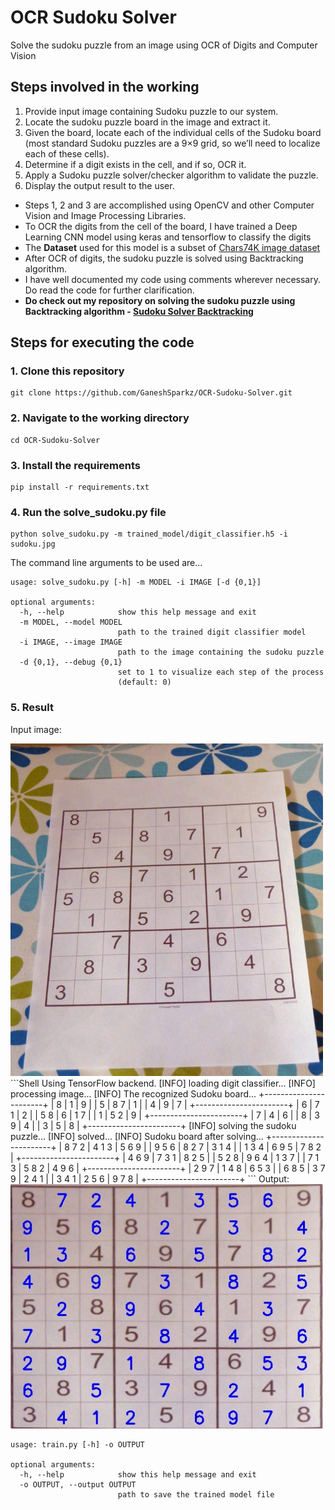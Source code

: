 # OCR Sudoku Solver
Solve the sudoku puzzle from an image using OCR of Digits and Computer Vision

## Steps involved in the working
1. Provide input image containing Sudoku puzzle to our system.
2. Locate the sudoku puzzle board in the image and extract it.
3. Given the board, locate each of the individual cells of the Sudoku board (most standard Sudoku puzzles are a 9×9 grid, so we’ll need to localize each of these cells).
4. Determine if a digit exists in the cell, and if so, OCR it.
5. Apply a Sudoku puzzle solver/checker algorithm to validate the puzzle.
6. Display the output result to the user.

* Steps 1, 2 and 3 are accomplished using OpenCV and other Computer Vision and Image Processing Libraries.
* To OCR the digits from the cell of the board, I have trained a Deep Learning CNN model using keras and tensorflow to classify the digits
* The **Dataset** used for this model is a subset of [Chars74K image dataset](http://www.ee.surrey.ac.uk/CVSSP/demos/chars74k/)
* After OCR of digits, the sudoku puzzle is solved using Backtracking algorithm.
* I have well documented my code using comments wherever necessary. Do read the code for further clarification.
* **Do check out my repository on solving the sudoku puzzle using Backtracking algorithm - [Sudoku Solver Backtracking](https://github.com/GaneshSparkz/Sudoku-Solver-Backtracking)**

## Steps for executing the code
### 1. Clone this repository
```Shell
git clone https://github.com/GaneshSparkz/OCR-Sudoku-Solver.git
```

### 2. Navigate to the working directory
```Shell
cd OCR-Sudoku-Solver
```

### 3. Install the requirements
```Shell
pip install -r requirements.txt
```

### 4. Run the solve_sudoku.py file
```Shell
python solve_sudoku.py -m trained_model/digit_classifier.h5 -i sudoku.jpg
```
The command line arguments to be used are...
```Shell
usage: solve_sudoku.py [-h] -m MODEL -i IMAGE [-d {0,1}]

optional arguments:
  -h, --help            show this help message and exit
  -m MODEL, --model MODEL
                        path to the trained digit classifier model
  -i IMAGE, --image IMAGE
                        path to the image containing the sudoku puzzle
  -d {0,1}, --debug {0,1}
                        set to 1 to visualize each step of the process
                        (default: 0)
```

### 5. Result
Input image:

<img src="sudoku.jpg" alt="Input Image" width="500">
```Shell
Using TensorFlow backend.
[INFO] loading digit classifier...
[INFO] processing image...
[INFO] The recognized Sudoku board...
+-----------------------+
| 8     |   1   |     9 |
|   5   | 8   7 |   1   |
|     4 |   9   | 7     |
+-----------------------+
|   6   | 7   1 |   2   |
| 5   8 |   6   | 1   7 |
|   1   | 5   2 |   9   |
+-----------------------+
|     7 |   4   | 6     |
|   8   | 3   9 |   4   |
| 3     |   5   |     8 |
+-----------------------+
[INFO] solving the sudoku puzzle...
[INFO] solved...
[INFO] Sudoku board after solving...
+-----------------------+
| 8 7 2 | 4 1 3 | 5 6 9 |
| 9 5 6 | 8 2 7 | 3 1 4 |
| 1 3 4 | 6 9 5 | 7 8 2 |
+-----------------------+
| 4 6 9 | 7 3 1 | 8 2 5 |
| 5 2 8 | 9 6 4 | 1 3 7 |
| 7 1 3 | 5 8 2 | 4 9 6 |
+-----------------------+
| 2 9 7 | 1 4 8 | 6 5 3 |
| 6 8 5 | 3 7 9 | 2 4 1 |
| 3 4 1 | 2 5 6 | 9 7 8 |
+-----------------------+
```
Output:

<img src="solved_puzzle.jpg" alt="Input Image" width="500">

```Shell
usage: train.py [-h] -o OUTPUT

optional arguments:
  -h, --help            show this help message and exit
  -o OUTPUT, --output OUTPUT
                        path to save the trained model file
```

